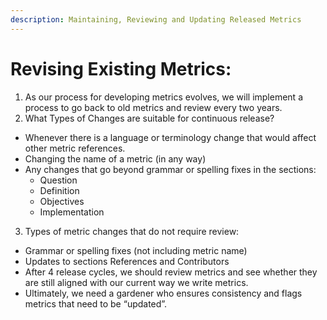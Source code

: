 ```yaml
---
description: Maintaining, Reviewing and Updating Released Metrics
---
```


# Revising Existing Metrics:
1. As our process for developing metrics evolves, we will implement a process to go back to old metrics and review every two years. 
2. What Types of Changes are suitable for continuous release?
 - Whenever there is a language or terminology change that would affect other metric references. 
 - Changing the name of a metric (in any way)
 - Any changes that go beyond grammar or spelling fixes in the sections: 
   - Question
   - Definition
   - Objectives
   - Implementation
3. Types of metric changes that do not require review:
 - Grammar or spelling fixes (not including metric name)
 - Updates to sections References and Contributors
 - After 4 release cycles, we should review metrics and see whether they are still aligned with our current way we write metrics. 
 - Ultimately, we need a gardener who ensures consistency and flags metrics that need to be “updated”.
